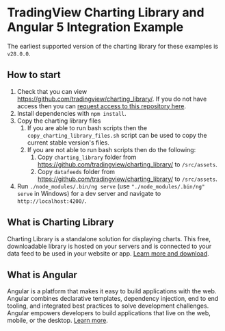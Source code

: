 # TradingView Charting Library and Angular 5 Integration Example

The earliest supported version of the charting library for these examples is `v28.0.0`.

## How to start

1. Check that you can view https://github.com/tradingview/charting_library/. If you do not have access then you can [request access to this repository here](https://www.tradingview.com/HTML5-stock-forex-bitcoin-charting-library/).
1. Install dependencies with `npm install`.
1. Copy the charting library files
	1. If you are able to run bash scripts then the `copy_charting_library_files.sh` script can be used to copy the current stable version's files.
	1. If you are not able to run bash scripts then do the following:
		1. Copy `charting_library` folder from https://github.com/tradingview/charting_library/ to `/src/assets`. 
		1. Copy `datafeeds` folder from https://github.com/tradingview/charting_library/ to `/src/assets`.
1. Run `./node_modules/.bin/ng serve` (use `"./node_modules/.bin/ng" serve` in Windows) for a dev server and navigate to `http://localhost:4200/`.

## What is Charting Library

Charting Library is a standalone solution for displaying charts. This free, downloadable library is hosted on your servers and is connected to your data feed to be used in your website or app. [Learn more and download](https://www.tradingview.com/HTML5-stock-forex-bitcoin-charting-library/).

## What is Angular

Angular is a platform that makes it easy to build applications with the web. Angular combines declarative templates, dependency injection, end to end tooling, and integrated best practices to solve development challenges. Angular empowers developers to build applications that live on the web, mobile, or the desktop. [Learn more](https://angular.io/docs).

